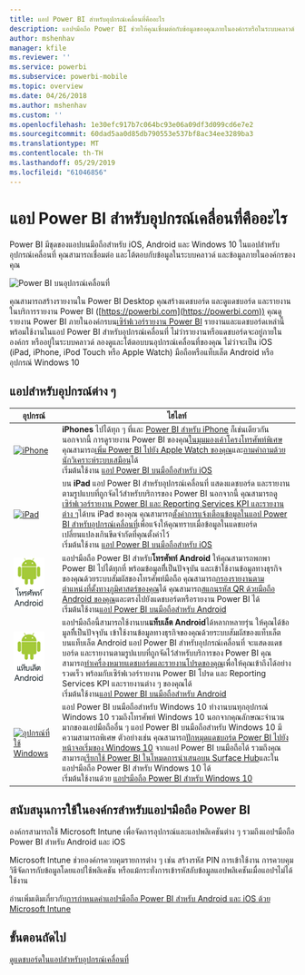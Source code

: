 ```yaml
---
title: แอป Power BI สำหรับอุปกรณ์เคลื่อนที่คืออะไร
description: แอปฯมือถือ Power BI ช่วยให้คุณเชื่อมต่อกับข้อมูลของคุณภายในองค์กรหรือในระบบคลาวด์ ดูแดชบอร์ดและรายงาน Power BI ของคุณบนอุปกรณ์เคลื่อนที่ของคุณ
author: mshenhav
manager: kfile
ms.reviewer: ''
ms.service: powerbi
ms.subservice: powerbi-mobile
ms.topic: overview
ms.date: 04/26/2018
ms.author: mshenhav
ms.custom: ''
ms.openlocfilehash: 1e30efc917b7c064bc93e06a09df3d099cd6e7e2
ms.sourcegitcommit: 60dad5aa0d85db790553e537bf8ac34ee3289ba3
ms.translationtype: MT
ms.contentlocale: th-TH
ms.lasthandoff: 05/29/2019
ms.locfileid: "61046856"
---
```

# <a name="what-are-the-power-bi-mobile-apps"></a>แอป Power BI สำหรับอุปกรณ์เคลื่อนที่คืออะไร
Power BI มีชุดของแอปบนมือถือสำหรับ iOS, Android และ Windows 10 ในแอปสำหรับอุปกรณ์เคลื่อนที่ คุณสามารถเชื่อมต่อ และโต้ตอบกับข้อมูลในระบบคลาวด์ และข้อมูลภายในองค์กรของคุณ 

![Power BI บนอุปกรณ์เคลื่อนที่](./media/mobile-apps-for-mobile-devices/power-bi-mobile-apps-all-up.png)

คุณสามารถสร้างรายงานใน Power BI Desktop คุณสร้างแดชบอร์ด และดูแดชบอร์ด และรายงานในบริการรายงาน Power BI ([https://powerbi.com](https://powerbi.com)) คุณดูรายงาน Power BI ภายในองค์กรบน[เซิร์ฟเวอร์รายงาน Power BI](../../report-server/get-started.md) รายงานและแดชบอร์ดเหล่านี้พร้อมใช้งานในแอป Power BI สำหรับอุปกรณ์เคลื่อนที่ ไม่ว่ารายงานหรือแดชบอร์ดจะอยู่ภายในองค์กร หรืออยู่ในระบบคลาวด์ ลองดูและโต้ตอบบนอุปกรณ์เคลื่อนที่ของคุณ ไม่ว่าจะเป็น iOS (iPad, iPhone, iPod Touch หรือ Apple Watch) มือถือหรือแท็บเล็ต Android หรืออุปกรณ์ Windows 10

## <a name="mobile-apps-for-different-devices"></a>แอปสำหรับอุปกรณ์ต่าง ๆ

| **อุปกรณ์** | **ไฮไลท์** |
| --- | --- |
| [![iPhone](./media/mobile-apps-for-mobile-devices/iphone-logo-50-px.png)](mobile-iphone-app-get-started.md) |**iPhones** ไปได้ทุก ๆ ที่และ [Power BI สำหรับ iPhone](mobile-iphone-app-get-started.md) ก็เช่นเดียวกัน นอกจากนี้ การดูรายงาน Power BI ของคุณ[ในมุมมองเค้าโครงโทรศัพท์พิเศษ](mobile-apps-view-phone-report.md) คุณสามารถ[เพิ่ม Power BI ไปยัง Apple Watch ของคุณ](mobile-apple-watch.md)และ[ถามคำถามด้วยนักวิเคราะห์ระบบเสมือน](mobile-apps-ios-qna.md)ได้ <br/>เริ่มต้นใช้งาน [แอป Power BI บนมือถือสำหรับ iOS](mobile-iphone-app-get-started.md) |
| [![iPad](./media/mobile-apps-for-mobile-devices/ipad-logo-50-px.png)](mobile-iphone-app-get-started.md) |บน **iPad** แอป Power BI สำหรับอุปกรณ์เคลื่อนที่ แสดงแดชบอร์ด และรายงานตามรูปแบบที่ถูกจัดไว้สำหรับบริการของ Power BI นอกจากนี้ คุณสามารถดู[เซิร์ฟเวอร์รายงาน Power BI และ Reporting Services KPI และรายงานต่าง ๆ](mobile-app-ssrs-kpis-mobile-on-premises-reports.md)ได้บน iPad ของคุณ คุณสามารถ[ตั้งค่าการแจ้งเตือนข้อมูลในแอป Power BI สำหรับอุปกรณ์เคลื่อนที่](mobile-set-data-alerts-in-the-mobile-apps.md)เพื่อแจ้งให้คุณทราบเมื่อข้อมูลในแดชบอร์ดเปลี่ยนแปลงเกินขีดจำกัดที่คุณตั้งค่าไว้ <br/>เริ่มต้นใช้งาน [แอป Power BI บนมือถือสำหรับ iOS](mobile-iphone-app-get-started.md) |
| [![โทรศัพท์ Android](media/mobile-apps-for-mobile-devices/android-phone-logo-50-px.png)](mobile-android-app-get-started.md) |แอปฯมือถือ Power BI สำหรับ**โทรศัพท์ Android** ให้คุณสามารถพกพา Power BI ไปได้ทุกที่ พร้อมข้อมูลทีี่เป็นปัจจุบัน และเข้าใช้งานข้อมูลทางธุรกิจของคุณด้วยระบบสัมผัสของโทรศัพท์มือถือ คุณสามารถ[กรองรายงานตามตำแหน่งที่ตั้งทางภูมิศาสตร์ของคุณ](mobile-apps-geographic-filtering.md)ได้ คุณสามารถ[สแกนรหัส QR ด้วยมือถือ Android ของคุณ](mobile-apps-qr-code.md)และตรงไปยังแดชบอร์ดหรือรายงาน Power BI ได้ <br/>เริ่มต้นใช้งาน[แอป Power BI บนมือถือสำหรับ Android](mobile-android-app-get-started.md) |
| [![แท็บเล็ต Android](./media/mobile-apps-for-mobile-devices/android-tablet-logo-50-px.png)](mobile-android-app-get-started.md) |แอปฯมือถือนี้สามารถใช้งานบน**แท็บเล็ต Android**ได้หลากหลายรุ่น ให้คุณได้ข้อมูลทีี่เป็นปัจจุบัน เข้าใช้งานข้อมูลทางธุรกิจของคุณด้วยระบบสัมผัสของแท็บเล็ต บนแท็บเล็ต Android แอป Power BI สำหรับอุปกรณ์เคลื่อนที่ จะแสดงแดชบอร์ด และรายงานตามรูปแบบที่ถูกจัดไว้สำหรับบริการของ Power BI คุณสามารถ[ทำเครื่องหมายแดชบอร์ดและรายงานโปรดของคุณ](mobile-apps-favorites.md)เพื่อให้คุณเข้าถึงได้อย่างรวดเร็ว พร้อมกับเซิร์ฟเวอร์รายงาน Power BI โปรด และ Reporting Services KPI และรายงานต่าง ๆ ของคุณได้ <br/>เริ่มต้นใช้งาน[แอป Power BI บนมือถือสำหรับ Android](mobile-android-app-get-started.md) |
| [![อุปกรณ์ที่ใช้ Windows](./media/mobile-apps-for-mobile-devices/win-10-logo-50-px.png)](../../desktop-getting-started.md) |แอป Power BI บนมือถือสำหรับ Windows 10 ทำงานบนทุกอุปกรณ์ Windows 10 รวมถึงโทรศัพท์ Windows 10 นอกจากคุณลักษณะจำนวนมากของแอปมือถืออื่น ๆ แอป Power BI บนมือถือสำหรับ Windows 10 มีความสามารถพิเศษ ตัวอย่างเช่น คุณสามารถ[ปักหมุดแดชบอร์ด Power BI ไปยังหน้าจอเริ่มของ Windows 10](mobile-pin-dashboard-start-screen-windows-10-phone-app.md) จากแอป Power BI บนมือถือได้ รวมถึงคุณสามารถ[เรียกใช้ Power BI ในโหมดการนำเสนอบน Surface Hub](mobile-windows-10-app-presentation-mode.md)และในแอปฯมือถือ Power BI สำหรับ Windows 10 ได้ <br/>เริ่มต้นใช้งานด้วย [แอปฯมือถือ Power BI สำหรับ Windows 10](mobile-windows-10-phone-app-get-started.md) |

## <a name="enterprise-support-for-the-power-bi-mobile-apps"></a>สนับสนุนการใช้ในองค์กรสำหรับแอปฯมือถือ Power BI
องค์กรสามารถใช้ Microsoft Intune เพื่อจัดการอุปกรณ์และแอปพลิเคชันต่าง ๆ รวมถึงแอปฯมือถือ Power BI สำหรับ Android และ iOS

Microsoft Intune ช่วยองค์กรควบคุมรายการต่าง ๆ เช่น สร้างรหัส PIN การเข้าใช้งาน การควบคุมวิธีจัดการกับข้อมูลโดยแอปใช้พลิเคชัน หรือแม้กระทั่งการเข้ารหัสลับข้อมูลแอปพลิเคชันเมื่อแอปฯไม่ได้ใช้งาน

อ่านเพิ่มเติมเกี่ยวกับ[การกำหนดค่าแอปฯมือถือ Power BI สำหรับ Android และ iOS ด้วย Microsoft Intune](../../service-admin-mobile-intune.md) 

## <a name="next-steps"></a>ขั้นตอนถัดไป
[ดูแดชบอร์ดในแอปสำหรับอุปกรณ์เคลื่อนที่](mobile-apps-quickstart-view-dashboard-report.md)


